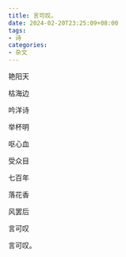 ```yaml
---
title: 言可叹。
date: 2024-02-20T23:25:09+08:00
tags:
- 诗
categories:
- 杂文
---
```

艳阳天

​枯海边

​吟洋诗

​举杯明

​呕心血

​受众目

​七百年

​落花香

​风罢后

​言可叹

​言可叹。
